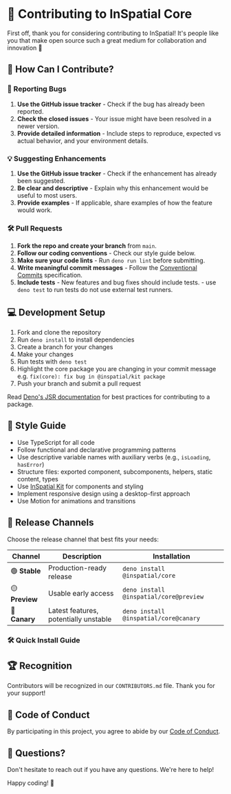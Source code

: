 # 🚀 Contributing to InSpatial Core

First off, thank you for considering contributing to InSpatial! It's people like you that make open source such a great medium for collaboration and innovation 🎉

## 🌟 How Can I Contribute?

### 🐛 Reporting Bugs

1. **Use the GitHub issue tracker** - Check if the bug has already been reported.
2. **Check the closed issues** - Your issue might have been resolved in a newer version.
3. **Provide detailed information** - Include steps to reproduce, expected vs actual behavior, and your environment details.

### 💡 Suggesting Enhancements

1. **Use the GitHub issue tracker** - Check if the enhancement has already been suggested.
2. **Be clear and descriptive** - Explain why this enhancement would be useful to most users.
3. **Provide examples** - If applicable, share examples of how the feature would work.

### 🛠️ Pull Requests

1. **Fork the repo and create your branch** from `main`.
2. **Follow our coding conventions** - Check our style guide below.
3. **Make sure your code lints** - Run `deno run lint` before submitting.
4. **Write meaningful commit messages** - Follow the [Conventional Commits](https://www.conventionalcommits.org/) specification.
5. **Include tests** - New features and bug fixes should include tests. - use `deno test` to run tests do not use external test runners.

## 💻 Development Setup

1. Fork and clone the repository
2. Run `deno install` to install dependencies
3. Create a branch for your changes
4. Make your changes
5. Run tests with `deno test` 
6. Highlight the core package you are changing in your commit message e.g. `fix(core): fix bug in @inspatial/kit package`
7. Push your branch and submit a pull request

Read [Deno's JSR documentation](https://jsr.io/docs) for best practices for contributing to a package.

## 🎨 Style Guide

- Use TypeScript for all code
- Follow functional and declarative programming patterns
- Use descriptive variable names with auxiliary verbs (e.g., `isLoading`, `hasError`)
- Structure files: exported component, subcomponents, helpers, static content, types
- Use [InSpatial Kit](https://inspatial.dev/kit) for components and styling
- Implement responsive design using a desktop-first approach
- Use Motion for animations and transitions

## 🚀 Release Channels

Choose the release channel that best fits your needs:

| Channel        | Description                           | Installation                          |
| -------------- | ------------------------------------- | ------------------------------------- |
| 🟢 **Stable**  | Production-ready release              | `deno install @inspatial/core`         |
| 🟡 **Preview** | Usable early access                   | `deno install @inspatial/core@preview` |
| 🔴 **Canary**  | Latest features, potentially unstable | `deno install @inspatial/core@canary`  |

### 🛠️ Quick Install Guide

## 🏆 Recognition

Contributors will be recognized in our `CONTRIBUTORS.md` file. Thank you for your support!

## 📜 Code of Conduct

By participating in this project, you agree to abide by our [Code of Conduct](CODE_OF_CONDUCT.md).

## 🤔 Questions?

Don't hesitate to reach out if you have any questions. We're here to help!

Happy coding! 🎈
